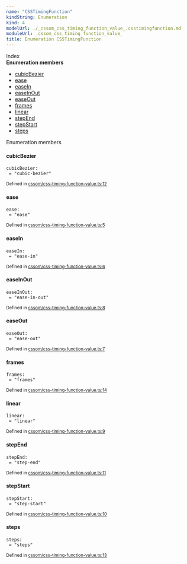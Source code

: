 ```yaml
---
name: "CSSTimingFunction"
kindString: Enumeration
kind: 4
modelUrl: ./_cssom_css_timing_function_value_.csstimingfunction.md
moduleUrl: _cssom_css_timing_function_value_
title: Enumeration CSSTimingFunction
---
```








<section >
<div class="lead pb-2">Index</div>
<section class="tsd-panel tsd-index-panel">
<div class="tsd-index-content">
<section class="tsd-index-section ">
<strong>Enumeration members</strong>
<ul>
<li class="tsd-kind-enum-member tsd-parent-kind-enum"><a href="../_cssom_css_timing_function_value_.csstimingfunction/#cubicbezier" class="tsd-kind-icon">cubic<wbr>Bezier</a></li>
<li class="tsd-kind-enum-member tsd-parent-kind-enum"><a href="../_cssom_css_timing_function_value_.csstimingfunction/#ease" class="tsd-kind-icon">ease</a></li>
<li class="tsd-kind-enum-member tsd-parent-kind-enum"><a href="../_cssom_css_timing_function_value_.csstimingfunction/#easein" class="tsd-kind-icon">ease<wbr>In</a></li>
<li class="tsd-kind-enum-member tsd-parent-kind-enum"><a href="../_cssom_css_timing_function_value_.csstimingfunction/#easeinout" class="tsd-kind-icon">ease<wbr>InOut</a></li>
<li class="tsd-kind-enum-member tsd-parent-kind-enum"><a href="../_cssom_css_timing_function_value_.csstimingfunction/#easeout" class="tsd-kind-icon">ease<wbr>Out</a></li>
<li class="tsd-kind-enum-member tsd-parent-kind-enum"><a href="../_cssom_css_timing_function_value_.csstimingfunction/#frames" class="tsd-kind-icon">frames</a></li>
<li class="tsd-kind-enum-member tsd-parent-kind-enum"><a href="../_cssom_css_timing_function_value_.csstimingfunction/#linear" class="tsd-kind-icon">linear</a></li>
<li class="tsd-kind-enum-member tsd-parent-kind-enum"><a href="../_cssom_css_timing_function_value_.csstimingfunction/#stepend" class="tsd-kind-icon">step<wbr>End</a></li>
<li class="tsd-kind-enum-member tsd-parent-kind-enum"><a href="../_cssom_css_timing_function_value_.csstimingfunction/#stepstart" class="tsd-kind-icon">step<wbr>Start</a></li>
<li class="tsd-kind-enum-member tsd-parent-kind-enum"><a href="../_cssom_css_timing_function_value_.csstimingfunction/#steps" class="tsd-kind-icon">steps</a></li>
</ul>
</section>
</div>
</section>
</section>
<section>
<div class="lead">Enumeration members</div>
<section class="pb-4 pt-2 tsd-kind-enum-member tsd-parent-kind-enum">
<div class="d-flex flex-row">

<h4 id="cubicbezier">cubic<wbr>Bezier</h4>
</div>

<code class="tsd-signature tsd-kind-icon">cubic<wbr>Bezier<span class="tsd-signature-symbol">:</span> <span class="tsd-signature-symbol"> =&nbsp;&quot;cubic-bezier&quot;</span></code>

<aside class="tsd-sources pb-2">
<div class="d-flex flex-column">
<small class="text-muted">Defined in <a href="https://github.com/umbopepato/visua/blob/6f68f03/src/cssom/css-timing-function-value.ts#L12">cssom/css-timing-function-value.ts:12</a></small>
</div>
</aside>




</section>
<section class="pb-4 pt-2 tsd-kind-enum-member tsd-parent-kind-enum">
<div class="d-flex flex-row">

<h4 id="ease">ease</h4>
</div>

<code class="tsd-signature tsd-kind-icon">ease<span class="tsd-signature-symbol">:</span> <span class="tsd-signature-symbol"> =&nbsp;&quot;ease&quot;</span></code>

<aside class="tsd-sources pb-2">
<div class="d-flex flex-column">
<small class="text-muted">Defined in <a href="https://github.com/umbopepato/visua/blob/6f68f03/src/cssom/css-timing-function-value.ts#L5">cssom/css-timing-function-value.ts:5</a></small>
</div>
</aside>




</section>
<section class="pb-4 pt-2 tsd-kind-enum-member tsd-parent-kind-enum">
<div class="d-flex flex-row">

<h4 id="easein">ease<wbr>In</h4>
</div>

<code class="tsd-signature tsd-kind-icon">ease<wbr>In<span class="tsd-signature-symbol">:</span> <span class="tsd-signature-symbol"> =&nbsp;&quot;ease-in&quot;</span></code>

<aside class="tsd-sources pb-2">
<div class="d-flex flex-column">
<small class="text-muted">Defined in <a href="https://github.com/umbopepato/visua/blob/6f68f03/src/cssom/css-timing-function-value.ts#L6">cssom/css-timing-function-value.ts:6</a></small>
</div>
</aside>




</section>
<section class="pb-4 pt-2 tsd-kind-enum-member tsd-parent-kind-enum">
<div class="d-flex flex-row">

<h4 id="easeinout">ease<wbr>InOut</h4>
</div>

<code class="tsd-signature tsd-kind-icon">ease<wbr>InOut<span class="tsd-signature-symbol">:</span> <span class="tsd-signature-symbol"> =&nbsp;&quot;ease-in-out&quot;</span></code>

<aside class="tsd-sources pb-2">
<div class="d-flex flex-column">
<small class="text-muted">Defined in <a href="https://github.com/umbopepato/visua/blob/6f68f03/src/cssom/css-timing-function-value.ts#L8">cssom/css-timing-function-value.ts:8</a></small>
</div>
</aside>




</section>
<section class="pb-4 pt-2 tsd-kind-enum-member tsd-parent-kind-enum">
<div class="d-flex flex-row">

<h4 id="easeout">ease<wbr>Out</h4>
</div>

<code class="tsd-signature tsd-kind-icon">ease<wbr>Out<span class="tsd-signature-symbol">:</span> <span class="tsd-signature-symbol"> =&nbsp;&quot;ease-out&quot;</span></code>

<aside class="tsd-sources pb-2">
<div class="d-flex flex-column">
<small class="text-muted">Defined in <a href="https://github.com/umbopepato/visua/blob/6f68f03/src/cssom/css-timing-function-value.ts#L7">cssom/css-timing-function-value.ts:7</a></small>
</div>
</aside>




</section>
<section class="pb-4 pt-2 tsd-kind-enum-member tsd-parent-kind-enum">
<div class="d-flex flex-row">

<h4 id="frames">frames</h4>
</div>

<code class="tsd-signature tsd-kind-icon">frames<span class="tsd-signature-symbol">:</span> <span class="tsd-signature-symbol"> =&nbsp;&quot;frames&quot;</span></code>

<aside class="tsd-sources pb-2">
<div class="d-flex flex-column">
<small class="text-muted">Defined in <a href="https://github.com/umbopepato/visua/blob/6f68f03/src/cssom/css-timing-function-value.ts#L14">cssom/css-timing-function-value.ts:14</a></small>
</div>
</aside>




</section>
<section class="pb-4 pt-2 tsd-kind-enum-member tsd-parent-kind-enum">
<div class="d-flex flex-row">

<h4 id="linear">linear</h4>
</div>

<code class="tsd-signature tsd-kind-icon">linear<span class="tsd-signature-symbol">:</span> <span class="tsd-signature-symbol"> =&nbsp;&quot;linear&quot;</span></code>

<aside class="tsd-sources pb-2">
<div class="d-flex flex-column">
<small class="text-muted">Defined in <a href="https://github.com/umbopepato/visua/blob/6f68f03/src/cssom/css-timing-function-value.ts#L9">cssom/css-timing-function-value.ts:9</a></small>
</div>
</aside>




</section>
<section class="pb-4 pt-2 tsd-kind-enum-member tsd-parent-kind-enum">
<div class="d-flex flex-row">

<h4 id="stepend">step<wbr>End</h4>
</div>

<code class="tsd-signature tsd-kind-icon">step<wbr>End<span class="tsd-signature-symbol">:</span> <span class="tsd-signature-symbol"> =&nbsp;&quot;step-end&quot;</span></code>

<aside class="tsd-sources pb-2">
<div class="d-flex flex-column">
<small class="text-muted">Defined in <a href="https://github.com/umbopepato/visua/blob/6f68f03/src/cssom/css-timing-function-value.ts#L11">cssom/css-timing-function-value.ts:11</a></small>
</div>
</aside>




</section>
<section class="pb-4 pt-2 tsd-kind-enum-member tsd-parent-kind-enum">
<div class="d-flex flex-row">

<h4 id="stepstart">step<wbr>Start</h4>
</div>

<code class="tsd-signature tsd-kind-icon">step<wbr>Start<span class="tsd-signature-symbol">:</span> <span class="tsd-signature-symbol"> =&nbsp;&quot;step-start&quot;</span></code>

<aside class="tsd-sources pb-2">
<div class="d-flex flex-column">
<small class="text-muted">Defined in <a href="https://github.com/umbopepato/visua/blob/6f68f03/src/cssom/css-timing-function-value.ts#L10">cssom/css-timing-function-value.ts:10</a></small>
</div>
</aside>




</section>
<section class="pb-4 pt-2 tsd-kind-enum-member tsd-parent-kind-enum">
<div class="d-flex flex-row">

<h4 id="steps">steps</h4>
</div>

<code class="tsd-signature tsd-kind-icon">steps<span class="tsd-signature-symbol">:</span> <span class="tsd-signature-symbol"> =&nbsp;&quot;steps&quot;</span></code>

<aside class="tsd-sources pb-2">
<div class="d-flex flex-column">
<small class="text-muted">Defined in <a href="https://github.com/umbopepato/visua/blob/6f68f03/src/cssom/css-timing-function-value.ts#L13">cssom/css-timing-function-value.ts:13</a></small>
</div>
</aside>




</section>
</section>

